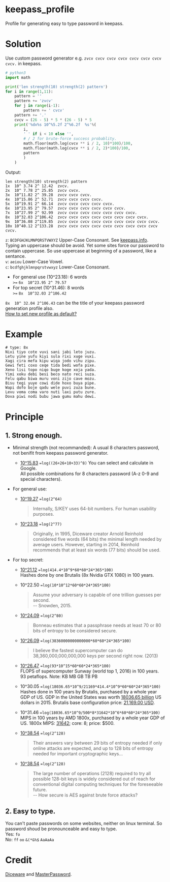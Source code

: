 # keepass_profile
Profile for generating easy to type password in keepass.

# Solution
Use custom password generator e.g. `zvcv cvcv cvcv cvcv cvcv cvcv cvcv cvcv.` in keepass.  
```python
# python3
import math

print('len strength(10) strength(2) pattern')
for i in range(1,11):
    pattern = ''
    pattern += 'zvcv'
    for j in range(i-1):
        pattern += ' cvcv'
    pattern += '.'
    cvcv = (26 - 5) * 5 * (26 - 5) * 5
    print('%dx%s 10^%5.2f 2^%6.2f  %s'%(
        i,
        ' ' if i < 10 else '',
        # / 2 for brute-force success probablity.
        math.floor(math.log(cvcv ** i / 2, 10)*100)/100,
        math.floor(math.log(cvcv ** i / 2, 2)*100)/100,
        pattern
        )
    )
```
Output:
```
len strength(10) strength(2) pattern
1x  10^ 3.74 2^ 12.42  zvcv.
2x  10^ 7.78 2^ 25.85  zvcv cvcv.
3x  10^11.82 2^ 39.28  zvcv cvcv cvcv.
4x  10^15.86 2^ 52.71  zvcv cvcv cvcv cvcv.
5x  10^19.91 2^ 66.14  zvcv cvcv cvcv cvcv cvcv.
6x  10^23.95 2^ 79.57  zvcv cvcv cvcv cvcv cvcv cvcv.
7x  10^27.99 2^ 92.99  zvcv cvcv cvcv cvcv cvcv cvcv cvcv.
8x  10^32.03 2^106.42  zvcv cvcv cvcv cvcv cvcv cvcv cvcv cvcv.
9x  10^36.08 2^119.85  zvcv cvcv cvcv cvcv cvcv cvcv cvcv cvcv cvcv.
10x 10^40.12 2^133.28  zvcv cvcv cvcv cvcv cvcv cvcv cvcv cvcv cvcv cvcv.
```
`z`: `BCDFGHJKLMNPQRSTVWXYZ` Upper-Case Consonant. See [keepass.info](http://keepass.info/help/base/pwgenerator.html#charset).  
Typing an uppercase should be avoid. Yet some sites force our password to contain uppercase. So use uppercase at beginning of a password, like a sentance.  
`v`: `aeiou` Lower-Case Vowel.  
`c`: `bcdfghjklmnpqrstvwxyz` Lower-Case Consonant.  
  
- For general use (10^23.18): 6 words     
`>=` `6x  10^23.95 2^ 79.57`  
- For top secret (10^31.46):  8 words   
`>=` `8x  10^32.03 2^106.42`  
   

`8x  10^ 32.04 2^106.43` can be the title of your keepass password generation profile also.  
[How to set new profile as default?](https://superuser.com/questions/379823/can-i-change-the-default-password-profile-in-keepass)

# Example
```
# type: 8x
Nixi tiyo cote vuvi sani jabi leto juzu.
Letu yine yufu kiyi sula rixi xuge vuxi.
Xagi cira mefa kipu wiqa jodo vihu zipu.
Gewi feti coxo ceqe tida bedi wofa pixe.
Xeno lisi topo niqo buge koge xoja yada.
Yimi xoku debi besi beco nato reci suza.
Felu qabu biwa muru voni zijo cave mozu.
Bisu tegi yuye cowi dide hoxo buya pipe.
Wapi dofo boje qadu wele puvi zuza bune.
Levu voma coma varo nuti laxi putu zure.
Dova piwi nodi bubu jawa gumu mahu dewi.
```

# Principle
## 1. Strong enough.
- Minimal strength (not recommanded):
A usual 8 characters password, not benifit from keepass password generator.  
    * [10^15.83](https://math.stackexchange.com/questions/739874/how-many-possible-combinations-in-8-character-password) `=log((26+26+10+33)^8)` You can select and calculate in Google.  
All possible combinations for 8 characters password (A-z 0-9 and special characters).

- For general use:  
    * [10^19.27](https://en.wikipedia.org/wiki/S/KEY) `=log(2^64)`
        > Internally, S/KEY uses 64-bit numbers. For human usability purposes.

    * [10^23.18](https://en.wikipedia.org/wiki/Diceware) `=log(2^77)`
        > Originally, in 1995, Diceware creator Arnold Reinhold considered five words (64 bits) the minimal length needed by average users. However, starting in 2014, Reinhold recommends that at least six words (77 bits) should be used.

- For top secret:  

    - [10^21.12](https://gist.github.com/epixoip/a83d38f412b4737e99bbef804a270c40) `=log(414.4*10^9*60*60*24*365*100)`  
Hashes done by one Brutalis (8x Nvidia GTX 1080) in 100 years.

    - 10^22.50 `=log(10*10^12*60*60*24*365*100)`
        > Assume your adversary is capable of one trillion guesses per second.  
    -- Snowden, 2015.


    - [10^24.09](https://www.wired.com/2015/04/snowden-sexy-margaret-thatcher-password-isnt-so-sexy/) `=log(2^80)`
        > Bonneau estimates that a passphrase needs at least 70 or 80 bits of entropy to be considered secure.

    - [10^26.09](https://www.quora.com/How-fast-could-the-worlds-fastest-supercomputer-brute-force-crack-a-password) `=log(38360000000000000*60*60*24*365*100)`
        > I believe the fastest supercomputer can do 38,360,000,000,000,000 keys per second right now. (2013)

    - [10^26.47](https://en.wikipedia.org/wiki/TOP500) `=log(93*10^15*60*60*24*365*100)`  
FLOPS of supercomputer Sunway (world top 1, 2016) in 100 years. 93 petaflops. Note: KB MB GB TB PB  

    - 10^30.05 `=log(18036.65*10^9/21169*414.4*10^9*60*60*24*365*100)`  
Hashes done in 100 years by Brutalis, purchased by a whole year GDP of US. GDP in the United States was worth [18036.65 billion](http://www.tradingeconomics.com/united-states/gdp) US dollars in 2015. Brutalis base configuration price: [21,169.00 USD](https://sagitta.pw/hardware/gpu-compute-nodes/brutalis/).

    - 10^31.46 `=log(18036.65*10^9/500*8*31642*10^6*60*60*24*365*100)`  
MIPS in 100 years by AMD 1800x, purchased by a whole year GDP of US. 1800x MIPS: [31642](https://arstechnica.com/gadgets/2017/03/amd-ryzen-review/3/); core: 8; price: $500.

    - [10^38.54](https://en.wikipedia.org/wiki/Password_strength) `=log(2^128)`
        > Their answers vary between 29 bits of entropy needed if only online attacks are expected, and up to 128 bits of entropy needed for important cryptographic keys...

    - [10^38.54](https://en.wikipedia.org/wiki/Key_size) `=log(2^128)`
        > The large number of operations (2128) required to try all possible 128-bit keys is widely considered out of reach for conventional digital computing techniques for the foreseeable future.  
-- How secure is AES against brute force attacks?

## 2. Easy to type.  
You can't paste passwords on some websites, neither on linux terminal. So password shoud be pronounceable and easy to type.  
Yes: `fo`  
No: `ff` `oo` `&(*&%$` `AaAaAa`  

# Credit
[Diceware](https://en.wikipedia.org/wiki/Diceware) and [MasterPassword](https://github.com/Lyndir/MasterPassword/).
